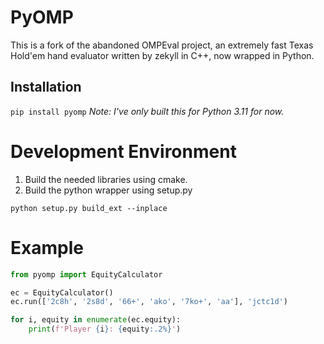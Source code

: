 # PyOMP

This is a fork of the abandoned OMPEval project, an extremely fast Texas Hold'em hand evaluator written by zekyll in
C++, now wrapped in Python.

## Installation

```pip install pyomp```
*Note: I've only built this for Python 3.11 for now.*

# Development Environment

1. Build the needed libraries using cmake.
2. Build the python wrapper using setup.py
```shell
python setup.py build_ext --inplace
```
# Example
```python
from pyomp import EquityCalculator

ec = EquityCalculator()
ec.run(['2c8h', '2s8d', '66+', 'ako', '7ko+', 'aa'], 'jctc1d')

for i, equity in enumerate(ec.equity):
    print(f'Player {i}: {equity:.2%}')
```